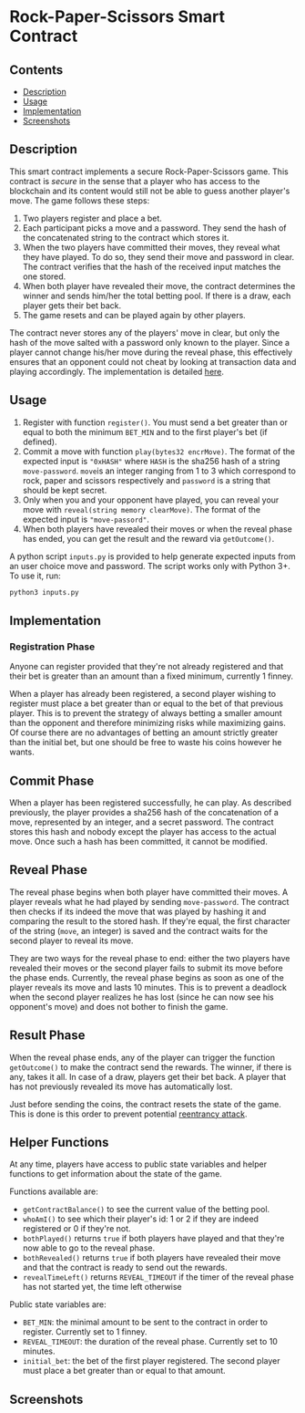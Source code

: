 # Rock-Paper-Scissors Smart Contract

## Contents

* [Description](#description)
* [Usage](#usage)
* [Implementation](#implementation)
* [Screenshots](#screenshots)


## Description

This smart contract implements a secure Rock-Paper-Scissors game. This contract is *secure* in the sense that a player who has access to the blockchain and its content would still not be able to guess another player's move. The game follows these steps:
1. Two players register and place a bet.
2. Each participant picks a move and a password. They send the hash of the concatenated string to the contract which stores it.
3. When the two players have committed their moves, they reveal what they have played. To do so, they send their move and password in clear. The contract verifies that the hash of the received input matches the one stored.
4. When both player have revealed their move, the contract determines the winner and sends him/her the total betting pool. If there is a draw, each player gets their bet back.
5. The game resets and can be played again by other players.

The contract never stores any of the players' move in clear, but only the hash of the move salted with a password only known to the player. Since a player cannot change his/her move during the reveal phase, this effectively ensures that an opponent could not cheat by looking at transaction data and playing accordingly. The implementation is detailed [here](#implementation).


## Usage

1. Register with function `register()`. You must send a bet greater than or equal to both the minimum `BET_MIN` and to the first player's bet (if defined).
2. Commit a move with function `play(bytes32 encrMove)`. The format of the expected input is `"0xHASH"` where `HASH` is the sha256 hash of a string `move-password`. `move`is an integer ranging from 1 to 3 which correspond to rock, paper and scissors respectively and `password` is a string that should be kept secret.
3. Only when you and your opponent have played, you can reveal your move with `reveal(string memory clearMove)`. The format of the expected input is `"move-passord"`.
4. When both players have revealed their moves or when the reveal phase has ended, you can get the result and the reward via `getOutcome()`.

A python script `inputs.py` is provided to help generate expected inputs from an user choice move and password. The script works only with Python 3+. To use it, run:
```sh
python3 inputs.py
```


## Implementation

### Registration Phase

Anyone can register provided that they're not already registered and that their bet is greater than an amount than a fixed minimum, currently 1 finney. 

When a player has already been registered, a second player wishing to register must place a bet greater than or equal to the bet of that previous player. This is to prevent the strategy of always betting a smaller amount than the opponent and therefore minimizing risks while maximizing gains. Of course there are no advantages of betting an amount strictly greater than the initial bet, but one should be free to waste his coins however he wants.

## Commit Phase

When a player has been registered successfully, he can play. As described previously, the player provides a sha256 hash of the concatenation of a move, represented by an integer, and a secret password. The contract stores this hash and nobody except the player has access to the actual move. Once such a hash has been committed, it cannot be modified.

## Reveal Phase

The reveal phase begins when both player have committed their moves. A player reveals what he had played by sending `move-password`. The contract then checks if its indeed the move that was played by hashing it and comparing the result to the stored hash. If they're equal, the first character of the string (`move`, an integer) is saved and the contract waits for the second player to reveal its move.

They are two ways for the reveal phase to end: either the two players have revealed their moves or the second player fails to submit its move before the phase ends. Currently, the reveal phase begins as soon as one of the player reveals its move and lasts 10 minutes. This is to prevent a deadlock when the second player realizes he has lost (since he can now see his opponent's move) and does not bother to finish the game.

## Result Phase

When the reveal phase ends, any of the player can trigger the function `getOutcome()` to make the contract send the rewards. The winner, if there is any, takes it all. In case of a draw, players get their bet back. A player that has not previously revealed its move has automatically lost.

Just before sending the coins, the contract resets the state of the game. This is done is this order to prevent potential [reentrancy attack]().

## Helper Functions

At any time, players have access to public state variables and helper functions to get information about the state of the game. 

Functions available are:
* `getContractBalance()` to see the current value of the betting pool.
* `whoAmI()` to see which their player's id: 1 or 2 if they are indeed registered or 0 if they're not.
* `bothPlayed()` returns `true` if both players have played and that they're now able to go to the reveal phase.
* `bothRevealed()` returns `true` if both players have revealed their move and that the contract is ready to send out the rewards.
* `revealTimeLeft()` returns `REVEAL_TIMEOUT` if the timer of the reveal phase has not started yet, the time left otherwise

Public state variables are:
* `BET_MIN`: the minimal amount to be sent to the contract in order to register. Currently set to 1 finney.
* `REVEAL_TIMEOUT`: the duration of the reveal phase. Currently set to 10 minutes.
* `initial_bet`: the bet of the first player registered. The second player must place a bet greater than or equal to that amount.


## Screenshots
